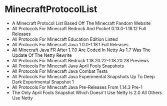 # MinecraftProtocolList
- A Minecraft Protocol List Based Off The Minecraft Fandom Website
- All Protocols For Minecraft Bedrock And Pocket 0.13.0-1.18.12 Full Releases
- All Protocols For Minecraft Education Edition Listed
- All Protocols For Minecraft Java 1.0.0-1.18.1 Full Releases
- All Minecraft Java FR After 1.7.0 Are Coded In Netty As 1.7 Was The Update Of The Netty Rewrite
- All Protocols For Minecraft Bedrock 1.18.20.22-1.18.20.28 Previews
- All Protocols For Minecraft Java April Fools Snapshots
- All Protocols For Minecraft Java Combat Tests
- All Protocols For Minecraft Java Experimental Snapshots Up To Deep Dark Experimental Snapshot 1
- All Protocols For Minecraft Java Pre-Releases From 1.14.3 Pre-1
- The Only April Fools Snapshot Which Doesn't Use Netty Is 2.0 All Others Use Netty
